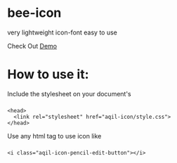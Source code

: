 # bee-icon
very lightweight icon-font
	easy to use

Check Out <a href="https://md-aqil.github.io/bee-icon/">Demo</a>


#   How to use it:

<span>
	Include the stylesheet on your document's <head>
	
</span>

###

	<head>
	  <link rel="stylesheet" href="aqil-icon/style.css">
	</head>

Use any html tag to use icon like
###
	
	<i class="aqil-icon-pencil-edit-button"></i>
